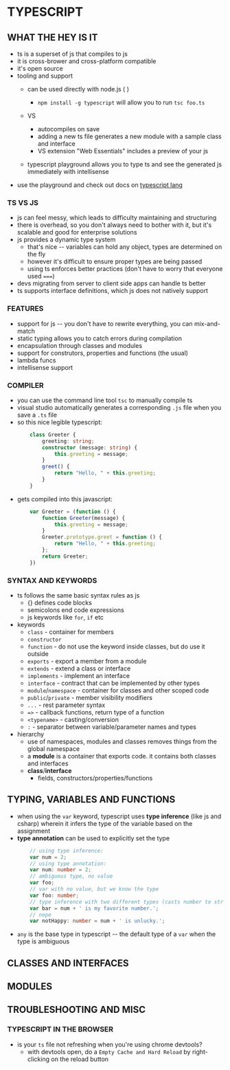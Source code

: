 # TYPESCRIPT

## WHAT THE HEY IS IT
* ts is a superset of js that compiles to js
* it is cross-brower and cross-platform compatible
* it's open source
* tooling and support
    - can be used directly with node.js ( )
        * `npm install -g typescript` will allow you to run `tsc foo.ts`

    - VS
        * autocompiles on save
        * adding a new ts file generates a new module with a sample class and interface
        * VS extension "Web Essentials" includes a preview of your js
    - typescript playground allows you to type ts and see the generated js immediately with intellisense
* use the playground and check out docs on [typescript lang](www.typescriptlang.org)

### TS VS JS
* js can feel messy, which leads to difficulty maintaining and structuring
* there is overhead, so you don't always need to bother with it, but it's scalable and good for enterprise solutions
* js provides a dynamic type system
    - that's nice -- variables can hold any object, types are determined on the fly
    - however it's difficult to ensure proper types are being passed
    - using ts enforces better practices (don't have to worry that everyone used `===`)
* devs migrating from server to client side apps can handle ts better
* ts supports interface definitions, which js does not natively support

### FEATURES
* support for js -- you don't have to rewrite everything, you can mix-and-match
* static typing allows you to catch errors during compilation
* encapsulation through classes and modules
* support for construtors, properties and functions (the usual)
* lambda funcs
* intellisense support

### COMPILER
* you can use the command line tool `tsc` to manually compile ts
* visual studio automatically generates a corresponding `.js` file when you save a `.ts` file
* so this nice legible typescript:
    ```typescript
        class Greeter {
            greeting: string;
            constructor (message: string) {
                this.greeting = message;
            }
            greet() {
                return "Hello, " + this.greeting;
            }
        }
    ```
* gets compiled into this javascript:
    ```javascript
        var Greeter = (function () {
            function Greeter(message) {
                this.greeting = message;
            }
            Greeter.prototype.greet = function () {
                return "Hello, " + this.greeting;
            };
            return Greeter;
        })
    ```

### SYNTAX AND KEYWORDS
* ts follows the same basic syntax rules as js
    - {} defines code blocks
    - semicolons end code expressions
    - js keywords like `for`, `if` etc
* keywords
    - `class` - container for members
    - `constructor`
    - `function` - do not use the keyword inside classes, but do use it outside
    - `exports` - export a member from a module
    - `extends` - extend a class or interface
    - `implements` - implement an interface
    - `interface` - contract that can be implemented by other types
    - `module`/`namespace` - container for classes and other scoped code
    - `public`/`private` - member visibility modifiers
    - `...` - rest parameter syntax
    - `=>` - callback functions, return type of a function
    - `<typename>` - casting/conversion
    - `:` - separator between variable/parameter names and types
* hierarchy
    - use of namespaces, modules and classes removes things from the global namespace
    - a **module** is a container that exports code. it contains both classes and interfaces
    - **class**/**interface**
        * fields, constructors/properties/functions



## TYPING, VARIABLES AND FUNCTIONS
* when using the `var` keyword, typescript uses **type inference** (like js and csharp) wherein it infers the type of the variable based on the assignment
* **type annotation** can be used to explicitly set the type
    ```typescript
        // using type inference:
        var num = 2;
        // using type annotation:
        var num: number = 2;
        // ambiguous type, no value
        var foo;
        // var with no value, but we know the type
        var foo: number;
        // type inference with two different types (casts number to string)
        var bar = num + ' is my favorite number.';
        // nope
        var notHappy: number = num + ' is unlucky.';
    ```
* `any` is the base type in typescript -- the default type of a `var` when the type is ambiguous

## CLASSES AND INTERFACES

## MODULES



## TROUBLESHOOTING AND MISC

### TYPESCRIPT IN THE BROWSER
* is your `ts` file not refreshing when you're using chrome devtools?
    - with devtools open, do a `Empty Cache and Hard Reload` by right-clicking on the reload button
